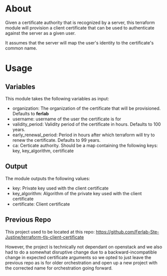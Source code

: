 # About

Given a certificate authority that is recognized by a server, this terraform module will provision a client certificate that can be used to authenticate against the server as a given user.

It assumes that the server will map the user's identity to the certificate's common name.

# Usage

## Variables

This module takes the following variables as input:

- organization: The organization of the certificate that will be provisioned. Defaults to **ferlab**
- username: username of the user the certificate is for
- validity_period: Validity period of the certificate in hours. Defaults to 100 years.
- early_renewal_period: Period in hours after which terraform will try to renew the certificate. Defaults to 99 years.
- ca: Certicate authority. Should be a map containing the following keys: key, key_algorithm, certificate

## Output

The module outputs the following values:

- key: Private key used with the client certificate
- key_algorithm: Algorithm of the private key used with the client certificate
- certificate: Client certificate

## Previous Repo

This project used to be located at this repo: https://github.com/Ferlab-Ste-Justine/terraform-tls-client-certificate

However, the project is technically not dependant on openstack and we also had to do a somewhat disruptive change due to a backward-incompatible change in expected certificate arguments so we opted to just leave the previous repo as is for older orchestration and open up a new project with the corrected name for orchestration going forward.